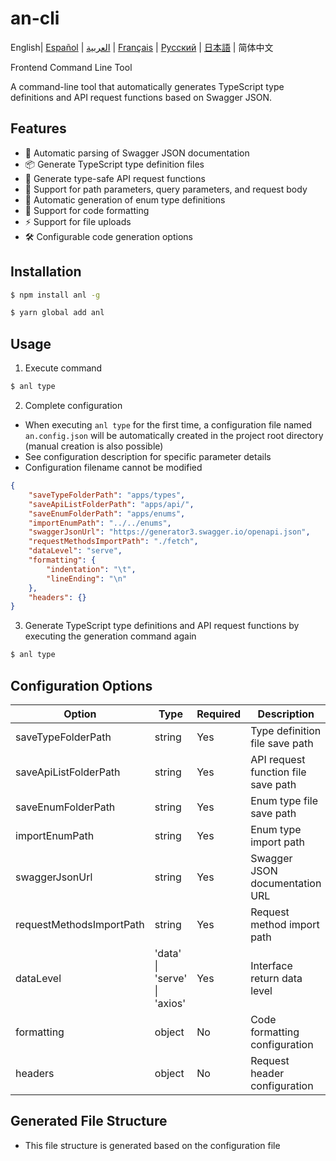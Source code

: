 # an-cli

English| [Español](./README.es.md) | [العربية](./README.ar.md) | [Français](./README.fr.md) | [Русский](./README.ru.md) | [日本語](./README.jp.md) | 简体中文

Frontend Command Line Tool

A command-line tool that automatically generates TypeScript type definitions and API request functions based on Swagger JSON.

## Features

- 🚀 Automatic parsing of Swagger JSON documentation
- 📦 Generate TypeScript type definition files
- 🔄 Generate type-safe API request functions
- 🎯 Support for path parameters, query parameters, and request body
- 📝 Automatic generation of enum type definitions
- 🎨 Support for code formatting
- ⚡️ Support for file uploads
- 🛠 Configurable code generation options

## Installation

```bash
$ npm install anl -g

$ yarn global add anl
```

## Usage

1. Execute command

```bash
$ anl type
```

2. Complete configuration

- When executing `anl type` for the first time, a configuration file named `an.config.json` will be automatically created in the project root directory (manual creation is also possible)
- See configuration description for specific parameter details
- Configuration filename cannot be modified

```json
{
	"saveTypeFolderPath": "apps/types",
	"saveApiListFolderPath": "apps/api/",
	"saveEnumFolderPath": "apps/enums",
	"importEnumPath": "../../enums",
	"swaggerJsonUrl": "https://generator3.swagger.io/openapi.json",
	"requestMethodsImportPath": "./fetch",
	"dataLevel": "serve",
	"formatting": {
		"indentation": "\t",
		"lineEnding": "\n"
	},
	"headers": {}
}
```

3. Generate TypeScript type definitions and API request functions by executing the generation command again

```bash
$ anl type
```

## Configuration Options

| Option                   | Type                         | Required | Description                         |
| ------------------------ | ---------------------------- | -------- | ----------------------------------- |
| saveTypeFolderPath       | string                       | Yes      | Type definition file save path      |
| saveApiListFolderPath    | string                       | Yes      | API request function file save path |
| saveEnumFolderPath       | string                       | Yes      | Enum type file save path            |
| importEnumPath           | string                       | Yes      | Enum type import path               |
| swaggerJsonUrl           | string                       | Yes      | Swagger JSON documentation URL      |
| requestMethodsImportPath | string                       | Yes      | Request method import path          |
| dataLevel                | 'data' \| 'serve' \| 'axios' | Yes      | Interface return data level         |
| formatting               | object                       | No       | Code formatting configuration       |
| headers                  | object                       | No       | Request header configuration        |

## Generated File Structure

- This file structure is generated based on the configuration file
